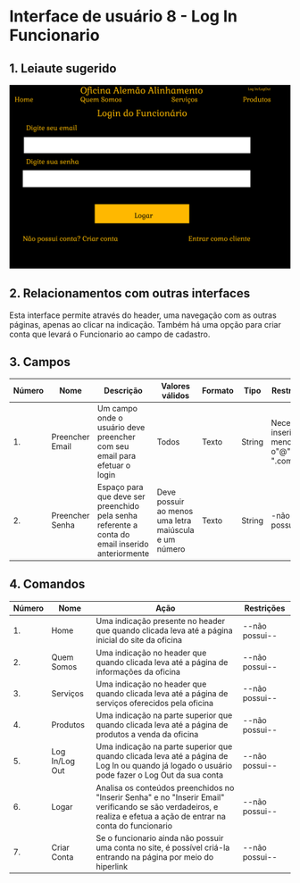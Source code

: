 # Interface de usuário 8 - Log In Funcionario

## 1. Leiaute sugerido

![login](leiaute/LogInFuncionario.png)

## 2. Relacionamentos com outras interfaces

Esta interface permite através do header, uma navegação com as outras páginas, apenas ao clicar na indicação.
Também há uma opção para criar conta que levará o Funcionario ao campo de cadastro.

## 3. Campos

| **Número** | **Nome** | **Descrição** | **Valores válidos** | **Formato** | **Tipo** | **Restrições** |
| --- | --- | --- | --- | --- | --- | --- |
|1. |Preencher Email|Um campo onde o usuário deve preencher com seu email para efetuar o login|Todos|Texto|String|Necessario inserir ao menos o"@" e o ".com"|
|2. |Preencher Senha| Espaço para que deve ser preenchido pela senha referente a conta do email inserido anteriormente | Deve possuir ao menos uma letra maiúscula e um número | Texto | String | -não possui-- |

## 4. Comandos

| **Número** | **Nome** | **Ação** | **Restrições** |
| --- | --- | --- | --- |
|1. | Home | Uma indicação presente no header que quando clicada leva até a página inicial do site da oficina | --não possui-- |
|2. | Quem Somos | Uma indicação no header que quando clicada leva até a página de informações da oficina | --não possui-- |
|3. | Serviços | Uma indicação no header que quando clicada leva até a página de serviços oferecidos pela oficina | --não possui-- |
|4. | Produtos | Uma indicação na parte superior que quando clicada leva até a página de produtos a venda da oficina | --não possui-- |
|5. | Log In/Log Out | Uma indicação na parte superior que quando clicada leva até a página de Log In ou quando já logado o usuário pode fazer o Log Out da sua conta | --não possui-- |
|6. | Logar | Analisa os conteúdos preenchidos no "Inserir Senha" e no "Inserir Email" verificando se são verdadeiros, e realiza e efetua a ação de entrar na conta do funcionario | --não possui-- |
|7. | Criar Conta | Se o funcionario ainda não possuir uma conta no site, é possível criá-la entrando na página por meio do hiperlink | --não possui-- |

